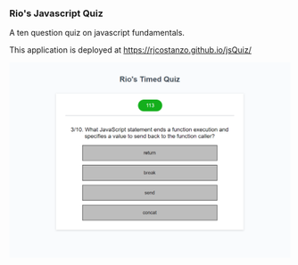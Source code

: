 ### Rio's Javascript Quiz

A ten question quiz on javascript fundamentals.

This application is deployed at https://rjcostanzo.github.io/jsQuiz/

![Screenshot](screenshot.png)